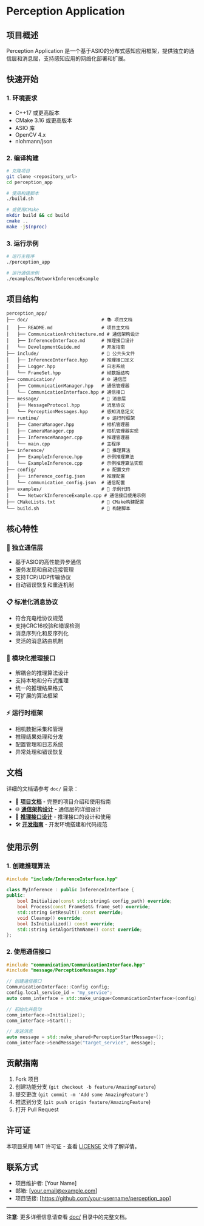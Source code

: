 # Perception Application

## 项目概述

Perception Application 是一个基于ASIO的分布式感知应用框架，提供独立的通信层和消息层，支持感知应用的网络化部署和扩展。

## 快速开始

### 1. 环境要求
- C++17 或更高版本
- CMake 3.16 或更高版本
- ASIO 库
- OpenCV 4.x
- nlohmann/json

### 2. 编译构建
```bash
# 克隆项目
git clone <repository_url>
cd perception_app

# 使用构建脚本
./build.sh

# 或使用CMake
mkdir build && cd build
cmake ..
make -j$(nproc)
```

### 3. 运行示例
```bash
# 运行主程序
./perception_app

# 运行通信示例
./examples/NetworkInferenceExample
```

## 项目结构

```
perception_app/
├── doc/                           # 📚 项目文档
│   ├── README.md                  # 项目主文档
│   ├── CommunicationArchitecture.md # 通信架构设计
│   ├── InferenceInterface.md      # 推理接口设计
│   └── DevelopmentGuide.md        # 开发指南
├── include/                       # 📁 公共头文件
│   ├── InferenceInterface.hpp     # 推理接口定义
│   ├── Logger.hpp                 # 日志系统
│   └── FrameSet.hpp               # 帧数据结构
├── communication/                 # 🌐 通信层
│   ├── CommunicationManager.hpp   # 通信管理器
│   └── CommunicationInterface.hpp # 通信接口
├── message/                       # 📨 消息层
│   ├── MessageProtocol.hpp        # 消息协议
│   └── PerceptionMessages.hpp     # 感知消息定义
├── runtime/                       # ⚙️ 运行时框架
│   ├── CameraManager.hpp          # 相机管理器
│   ├── CameraManager.cpp          # 相机管理器实现
│   ├── InferenceManager.cpp       # 推理管理器
│   └── main.cpp                   # 主程序
├── inference/                     # 🧠 推理算法
│   ├── ExampleInference.hpp       # 示例推理算法
│   └── ExampleInference.cpp       # 示例推理算法实现
├── config/                        # ⚙️ 配置文件
│   ├── inference_config.json      # 推理配置
│   └── communication_config.json  # 通信配置
├── examples/                      # 📝 示例代码
│   └── NetworkInferenceExample.cpp # 通信接口使用示例
├── CMakeLists.txt                 # 🔨 CMake构建配置
└── build.sh                       # 🚀 构建脚本
```

## 核心特性

### 🔌 独立通信层
- 基于ASIO的高性能异步通信
- 服务发现和自动连接管理
- 支持TCP/UDP传输协议
- 自动错误恢复和重连机制

### 📋 标准化消息协议
- 符合充电枪协议规范
- 支持CRC16校验和错误检测
- 消息序列化和反序列化
- 灵活的消息路由机制

### 🧩 模块化推理接口
- 解耦合的推理算法设计
- 支持本地和分布式推理
- 统一的推理结果格式
- 可扩展的算法框架

### ⚡ 运行时框架
- 相机数据采集和管理
- 推理结果处理和分发
- 配置管理和日志系统
- 异常处理和错误恢复

## 文档

详细的文档请参考 `doc/` 目录：

- 📖 **[项目文档](doc/README.md)** - 完整的项目介绍和使用指南
- 🌐 **[通信架构设计](doc/CommunicationArchitecture.md)** - 通信层的详细设计
- 🧠 **[推理接口设计](doc/InferenceInterface.md)** - 推理接口的设计和使用
- 🛠️ **[开发指南](doc/DevelopmentGuide.md)** - 开发环境搭建和代码规范

## 使用示例

### 1. 创建推理算法
```cpp
#include "include/InferenceInterface.hpp"

class MyInference : public InferenceInterface {
public:
    bool Initialize(const std::string& config_path) override;
    bool Process(const FrameSet& frame_set) override;
    std::string GetResult() const override;
    void Cleanup() override;
    bool IsInitialized() const override;
    std::string GetAlgorithmName() const override;
};
```

### 2. 使用通信接口
```cpp
#include "communication/CommunicationInterface.hpp"
#include "message/PerceptionMessages.hpp"

// 创建通信接口
CommunicationInterface::Config config;
config.local_service_id = "my_service";
auto comm_interface = std::make_unique<CommunicationInterface>(config);

// 初始化并启动
comm_interface->Initialize();
comm_interface->Start();

// 发送消息
auto message = std::make_shared<PerceptionStartMessage>();
comm_interface->SendMessage("target_service", message);
```

## 贡献指南

1. Fork 项目
2. 创建功能分支 (`git checkout -b feature/AmazingFeature`)
3. 提交更改 (`git commit -m 'Add some AmazingFeature'`)
4. 推送到分支 (`git push origin feature/AmazingFeature`)
5. 打开 Pull Request

## 许可证

本项目采用 MIT 许可证 - 查看 [LICENSE](LICENSE) 文件了解详情。

## 联系方式

- 项目维护者: [Your Name]
- 邮箱: [your.email@example.com]
- 项目链接: [https://github.com/your-username/perception_app]

---

**注意**: 更多详细信息请查看 [doc/](doc/) 目录中的完整文档。
